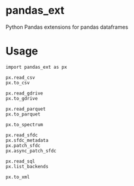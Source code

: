# pandas_ext
Python Pandas extensions for pandas dataframes


# Usage

```
import pandas_ext as px

px.read_csv
px.to_csv

px.read_gdrive
px.to_gdrive

px.read_parquet
px.to_parquet

px.to_spectrum

px.read_sfdc
px.sfdc_metadata
px.patch_sfdc
px.async_patch_sfdc

px.read_sql
px.list_backends

px.to_xml
```
